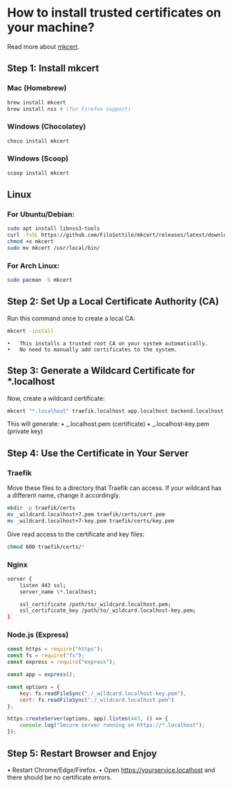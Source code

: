 # How to install trusted certificates on your machine?

Read more about [mkcert](https://github.com/FiloSottile/mkcert).

## Step 1: Install mkcert

### Mac (Homebrew)

```sh
brew install mkcert
brew install nss # (for Firefox support)
```

### Windows (Chocolatey)

```sh
choco install mkcert
```

### Windows (Scoop)

```sh
scoop install mkcert
```

## Linux

### For Ubuntu/Debian:

```sh
sudo apt install libnss3-tools
curl -fsSL https://github.com/FiloSottile/mkcert/releases/latest/download/mkcert-$(uname -s)-$(uname -m) -o mkcert
chmod +x mkcert
sudo mv mkcert /usr/local/bin/
```

### For Arch Linux:

```sh
sudo pacman -S mkcert
```

## Step 2: Set Up a Local Certificate Authority (CA)

Run this command once to create a local CA:

```sh
mkcert -install
```

    •	This installs a trusted root CA on your system automatically.
    •	No need to manually add certificates to the system.

## Step 3: Generate a Wildcard Certificate for \*.localhost

Now, create a wildcard certificate:

```sh
mkcert "*.localhost" traefik.localhost app.localhost backend.localhost postgres.localhost localhost 127.0.0.1 ::1
```

This will generate:
• _.localhost.pem (certificate)
• _.localhost-key.pem (private key)

## Step 4: Use the Certificate in Your Server

### Traefik

Move these files to a directory that Traefik can access.
If your wildcard has a different name, change it accordingly.

```sh
mkdir -p traefik/certs
mv _wildcard.localhost+7.pem traefik/certs/cert.pem
mv _wildcard.localhost+7-key.pem traefik/certs/key.pem
```

Give read access to the certificate and key files:

```sh
chmod 600 traefik/certs/*
```

### Nginx

```sh
server {
    listen 443 ssl;
    server_name \*.localhost;

    ssl_certificate /path/to/_wildcard.localhost.pem;
    ssl_certificate_key /path/to/_wildcard.localhost-key.pem;
}
```

### Node.js (Express)

```javascript
const https = require("https");
const fs = require("fs");
const express = require("express");

const app = express();

const options = {
    key: fs.readFileSync("./_wildcard.localhost-key.pem"),
    cert: fs.readFileSync("./_wildcard.localhost.pem")
};

https.createServer(options, app).listen(443, () => {
    console.log("Secure server running on https://*.localhost");
});
```

## Step 5: Restart Browser and Enjoy

• Restart Chrome/Edge/Firefox.
• Open https://yourservice.localhost and there should be no certificate errors.
